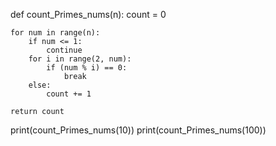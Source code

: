 def count_Primes_nums(n):
    count = 0
    
    for num in range(n):
        if num <= 1:
            continue
        for i in range(2, num):
            if (num % i) == 0:
                break
        else:
            count += 1

    return count

print(count_Primes_nums(10))
print(count_Primes_nums(100))
